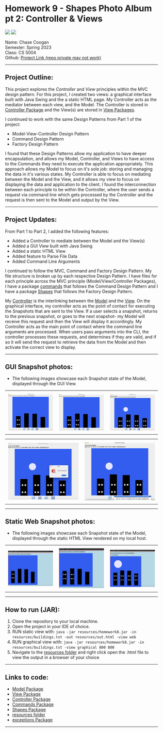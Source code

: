 # Homework 9 - Shapes Photo Album pt 2: Controller & Views
![](https://img.shields.io/badge/homework9-MVC-blue ) ![](https://img.shields.io/badge/Codestyle-Java-green)



Name: Chase Coogan\
Semester: Spring 2023\
Class: CS 5004\
Github: [Project Link (repo private may not work)](https://github.com/cwcoogan/homework9)
___
## Project Outline:                         
This project explores the _Controller_ and _View_ principles within the MVC design pattern. For this project, I created two views: a graphical interface built with Java Swing and the  a static HTML page. My Controller acts as the mediator between each view, and the Model. The Controller is stored in [Controller Package](../Controller) and the View(s) are stored in [View Packages](../View).

I continued to work with the same Design Patterns from Part 1 of the project:

* Model-View-Controller Design Pattern
* Command Design Pattern
* Factory Design Pattern

I found that these Design Patterns allow my application to have deeper encapsulation, and allows my Model, Controller, and Views to have access to the Commands they need to execute the application appropriately. This approach allows my Model to focus on it's sole job: storing and managing the data in it's various states. My Controller is able to focus on mediating between the Model and the View, and it allows my view to focus on displaying the data and application to the client. I found the interconnection between each principle to be within the Controller, where the user sends a request via command line which gets processed by the Controller and the request is then sent to the Model and output by the View.
___ 
## Project Updates:

From Part 1 to Part 2, I added the following features:
* Added a Controller to mediate between the Model and the View(s)
* Added a GUI View built with Java Swing
* Added a static HTML View
* Added feature to Parse File Data
* Added Command Line Arguments 

I continued to follow the MVC, Command and Factory Design Pattern. My file structure is broken up by each respective Design Pattern. I have files for each principle across the MVC principle (Model/View/Controller Packages), I have a package [commands](../commands) that follows the Command Design Pattern and I have a package [Shapes](../shapes) that follows the Factory Design Pattern. 

My [Controller](../Controller) is the interlinking between the [Model](../Model) and the [View](../View). On the graphical interface, my controller acts as the point of contact for executing the Snapshots that are sent to the View. If a user selects a snapshot, returns to the previous snapshot, or goes to the next snapshot- my Model will receive this request and then the View will display it accordingly. My Controller acts as the main point of contact where the command line arguments are processed. When users pass arguments into the CLI, the controller processes these requests, and determines if they are valid, and if so it will send the request to retrieve the data from the Model and then activate the correct view to display.

___
## GUI Snapshot photos:
* The following images showcase each Snapshot state of the Model, displayed through the GUI View.

<!-- Create a table for the first row with 3 columns -->
<table>
  <tr>
    <td style="padding: 10px;"><img src="../src/images/defaultSnap.png" alt="Image 1" width="320"></td>
    <td style="padding: 10px;"><img src="../src/images/snap2.png" alt="Image 2" width="320"></td>
    <td style="padding: 10px;"><img src="../src/images/snap3.png" alt="Image 3" width="320"></td>
  </tr>
</table>
<!-- Create a table for the second row with 2 columns -->
<table>
  <tr>
    <td style="padding: 10px;"><img src="../src/images/snap4Error.png" alt="Image 4" width="480"></td>
    <td style="padding: 10px;"><img src="../src/images/snap5.png" alt="Image 5" width="480"></td>
  </tr>
</table>

___
## Static Web Snapshot photos:
* The following images showcase each Snapshot state of the Model, displayed through the static HTML View rendered on my local host.
<!-- Create a table for the first row with 3 columns -->
<table>
  <tr>
    <td style="padding: 10px;"><img src=" ../src/images/static1.png" alt="Image 1" width="320"></td>
    <td style="padding: 10px;"><img src=" ../src/images/static2.png" alt="Image 2" width="320"></td>
    <td style="padding: 10px;"><img src="../src/images/static3.png" alt="Image 3" width="320"></td>
  </tr>
</table>

___
## How to run (JAR):
1. Clone the repository to your local machine.
2. Open the project in your IDE of choice.
4. RUN static view with: ```java -jar resources/homework8.jar -in resources/buildings.txt -out resources/out.html -view web ```
4. RUN graphical view with: ```java -jar resources/homework8.jar -in resources/buildings.txt -view graphical 800 800```
5. Navigate to the [resources folder]() and right click open the .html file to view the output in a browser of your choice
___ 
## Links to code:
* [Model Package](../Model)
* [View Package](../View)
* [Controller Package](../Controller)
* [Commands Package](../commands)
* [Shapes Package](../shapes)
* [resources folder]()
* [exceptions Package](../exceptions)

___ 

        








